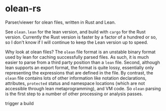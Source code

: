 # olean-rs
Parser/viewer for olean files, written in Rust and Lean.

See `olean.lean` for the lean version, and build with `cargo` for the Rust version. Currently the Rust version is faster by a factor of a hundred or so, so I don't know if I will continue to keep the Lean version up to speed.

Why look at olean files? The `olean` file format is an unstable binary format used by lean for caching successfully parsed files. As such, it is much easier to parse from a third party position than a `lean` file. Second, although lean supports an export format, the format is quite lossy, essentially only representing the expressions that are defined in the file. By contrast, the `olean` file contains lots of other information like notation declarations, attributes, `protected` status and namespace locations (which are not accessible through lean metaprogramming), and VM code. So `olean` parsing is the first step to a number of other processing or analysis passes.

trigger a build
